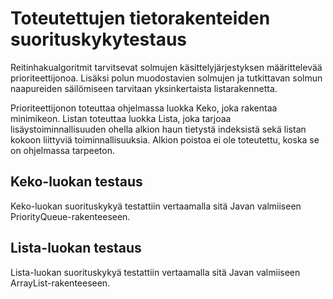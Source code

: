 # Toteutettujen tietorakenteiden suorituskykytestaus

Reitinhakualgoritmit tarvitsevat solmujen käsittelyjärjestyksen määrittelevää prioriteettijonoa. Lisäksi polun muodostavien solmujen ja tutkittavan solmun naapureiden säilömiseen tarvitaan yksinkertaista listarakennetta.

Prioriteettijonon toteuttaa ohjelmassa luokka Keko, joka rakentaa minimikeon. Listan toteuttaa luokka Lista, joka tarjoaa lisäystoiminnallisuuden ohella alkion haun tietystä indeksistä sekä listan kokoon liittyviä toiminnallisuuksia. Alkion poistoa ei ole toteutettu, koska se on ohjelmassa tarpeeton.

## Keko-luokan testaus

Keko-luokan suorituskykyä testattiin vertaamalla sitä Javan valmiiseen PriorityQueue-rakenteeseen.

## Lista-luokan testaus

Lista-luokan suorituskykyä testattiin vertaamalla sitä Javan valmiiseen ArrayList-rakenteeseen.
